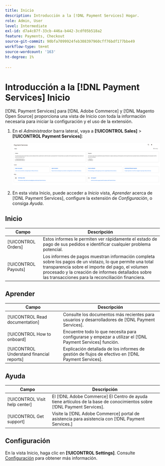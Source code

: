 ```yaml
---
title: Inicio
description: Introducción a la [!DNL Payment Services] Hogar.
role: Admin, User
level: Intermediate
exl-id: d7a4c87f-33cb-446a-b442-3cdf05b518a2
feature: Payments, Checkout
source-git-commit: 90bfa7099924feb308397960cff76bdf177bbe49
workflow-type: tm+mt
source-wordcount: '163'
ht-degree: 1%

---
```


# Introducción a la [!DNL Payment Services] Inicio

[!DNL Payment Services] para [!DNL Adobe Commerce] y [!DNL Magento Open Source] proporciona una vista de Inicio con toda la información necesaria para iniciar la configuración y el uso de la extensión.

1. En el _Administrador_ barra lateral, vaya a **[!UICONTROL Sales]** > **[!UICONTROL Payment Services]**:

   ![Vista Inicio](assets/home-view.png)

1. En esta vista Inicio, puede acceder a _Inicio_ vista, _Aprender_ acerca de [!DNL Payment Services], configure la extensión de _Configuración_, o consiga _Ayuda_.

## Inicio

| Campo | Descripción |
|---|---|
| [!UICONTROL Orders] | Estos informes le permiten ver rápidamente el estado de pago de sus pedidos e identificar cualquier problema potencial. |
| [!UICONTROL Payouts] | Los informes de pagos muestran información completa sobre los pagos de un vistazo, lo que permite una total transparencia sobre el importe del pago, el volumen procesado y la creación de informes detallados sobre las transacciones para la reconciliación financiera. |

## Aprender

| Campo | Descripción |
|---|---|
| [!UICONTROL Read documentation] | Consulte los documentos más recientes para usuarios y desarrolladores de [!DNL Payment Services]. |
| [!UICONTROL How to onboard] | Encuentre todo lo que necesita para configurarse y empezar a utilizar el [!DNL Payment Services] función. |
| [!UICONTROL Understand financial reports] | Explicación detallada de los informes de gestión de flujos de efectivo en [!DNL Payment Services]. |

## Ayuda

| Campo | Descripción |
|---|---|
| [!UICONTROL Visit help center] | El [!DNL Adobe Commerce] El Centro de ayuda tiene artículos de la base de conocimientos sobre [!DNL Payment Services]. |
| [!UICONTROL Get support] | Visite la [!DNL Adobe Commerce] portal de asistencia para asistencia con [!DNL Payment Services.] |

## Configuración

En la vista Inicio, haga clic en **[!UICONTROL Settings]**. Consulte [Configuración](settings.md) para obtener más información.
